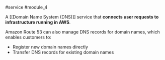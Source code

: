 #service #module_4

A [[Domain Name System (DNS)]] service that **connects user requests to infrastructure running in AWS**.

Amazon Route 53 can also manage DNS records for domain names, which enables customers to:

- Register new domain names directly
- Transfer DNS records for existing domain names


